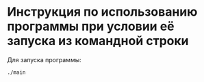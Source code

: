 # Инструкция по использованию программы при условии её запуска из командной строки
Для запуска программы:
```
./main
```